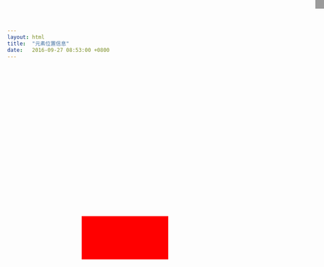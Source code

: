 ```yaml
---
layout: html
title:  "元素位置信息"
date:   2016-09-27 08:53:00 +0800
---
```


<head>
  <meta charset="utf-8">
  <title>eventXY</title>
  <style>
  #info {
    position: fixed;
    right: 0;
    top: 0;
    padding: 10px;
    background: rgba(0, 0, 0, 0.39);
    color: #fff;
  }
  #block {
    height: 100px;
    width: 200px;
    background-color: #f00;
    position: absolute;
    left: 400px;
    top: 500px;
  }
  </style>
</head>
<body>
  <div id="block"></div>
  <div id="info"></div>
  <script>
    window.onclick = function(e) {

      var html = 'screenX:' + e.screenX + '<br />'
                + 'screenY:' + e.screenY + '<br />'
                + 'clientX:' + e.clientX + '<br />'
                + 'clientY:' + e.clientY + '<br />'
                + 'offsetX:' + e.offsetX + '<br />'
                + 'offsetY:' + e.offsetY + '<br />';

      info.innerHTML = html;
    }
  </script>
</body>


